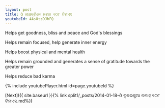 ```yaml
---
layout: post
title: ଓଁ ନାକ୍ଷତ୍ରିନେ ନମାହ ୧୦୮ ଟିମଏସ
youtubeId: 4AsOtzDJhFQ
---
```

 
 
Helps get goodness, bliss and peace and God's blessings
 
Helps remain focused, help generate inner energy 
 
Helps boost physical and mental health 
 
Helps remain grounded and generates a sense of gratitude towards the greater power 
 
Helps reduce bad karma
 
 
 
 


{% include youtubePlayer.html id=page.youtubeId %}
 
[Next]({{ site.baseurl }}{% link  split1/_posts/2014-01-18-ଓଁ ଵୃଷଭକୁଆ ନମାହ ୧୦୮ ଟିମଏସ.md%})
 
